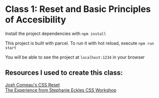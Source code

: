 # Class 1: Reset and Basic Principles of Accesibility

Install the project dependencies with
`npm install`

This project is built with parcel. To run it with hot reload, execute `npm run start`

You will be able to see the project at `localhost:1234` in your browser

## Resources I used to create this class:

[Josh Comeau's CSS Reset](https://www.joshwcomeau.com/css/custom-css-reset/)  
[The Experience from Stephanie Eckles CSS Workshop](https://smashingconf.com/online-workshops/workshops/modern-css-stephanie-eckles) 
